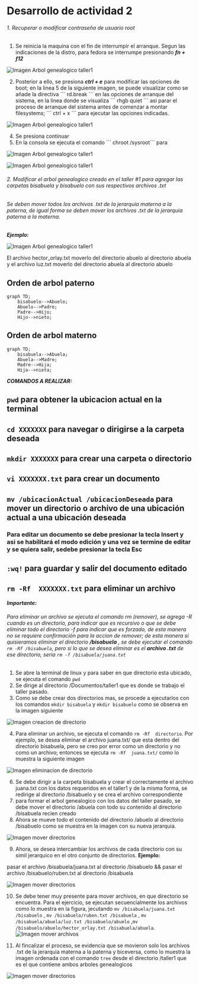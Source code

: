
# Desarrollo de actividad 2
###### 1. Recuperar o modificar contraseña de usuario root

1. Se reinicia la maquina con el fin de interrumpir el arranque. Segun las indicaciones de la distro, para fedora se interrumpe presionando ***fn + f12*** 

![Imagen Arbol genealogico taller1](https://github.com/HectorBlandon/linux1/blob/f9be62c1d4fa1ff388d631e6d2aa7ff67bc104b4/Seguimiento/2/Taller2Linux/Captura9.PNG)

2. Posterior a ello, se presiona ***ctrl + e*** para modificar las opciones de boot; en la linea 5 de la siguiente imagen, se puede visualizar como se añade la directiva ´´´ rd.break ´´´ en las opciones de arranque del sistema, en la linea donde se visualiza ´´´ rhgb quiet ´´´  asi parar el proceso de arranque del sistema antes de comenzar a montar filesystems; ´´´ ctrl + x ´´´ para ejecutar las opciones indicadas.

![Imagen Arbol genealogico taller1](https://github.com/HectorBlandon/linux1/blob/f9be62c1d4fa1ff388d631e6d2aa7ff67bc104b4/Seguimiento/2/Taller2Linux/Captura11.PNG)
 
 
4. Se presiona continuar
5. En la consola se ejecuta el comando ´´´ chroot /sysroot´´´  para 

![Imagen Arbol genealogico taller1](https://github.com/HectorBlandon/linux1/blob/f9be62c1d4fa1ff388d631e6d2aa7ff67bc104b4/Seguimiento/2/Taller2Linux/Captura13.PNG)


![Imagen Arbol genealogico taller1](https://github.com/HectorBlandon/linux1/blob/66a2173f78a956a902c06238b187956df765496d/Seguimiento/1/Taller1Linux/Captura14.PNG)


###### 2. Modificar el arbol genealogico creado en el taller #1 para agregar las carpetas bisabuela y bisabuelo con sus respectivos archivos .txt

###### Se deben mover todos los archivos .txt de la jerarquia materna a la paterna, de igual forma se deben mover los archivos .txt de la jerarquia paterna a la materna.
***Ejemplo:***

![Imagen Arbol genealogico taller1](https://github.com/HectorBlandon/linux1/blob/66a2173f78a956a902c06238b187956df765496d/Seguimiento/1/Taller1Linux/Captura7.PNG)

El archivo hector_orlay.txt moverlo del directorio abuelo al directorio abuela y el archivo luz.txt moverlo del directorio abuela al directorio abuelo
## Orden de arbol paterno

```mermaid
graph TD;
    bisabuelo-->Abuelo;
    Abuelo-->Padre;
    Padre-->Hijo;
    Hijo-->nieto;
```
## Orden de arbol materno

```mermaid
graph TD;
    bisabuela-->Abuela;
    Abuela-->Madre;
    Madre-->Hija;
    Hija-->nieta;
```

***COMANDOS A REALIZAR:***
## ``` pwd ``` para obtener la ubicacion actual en la terminal
## ``` cd XXXXXXX ``` para navegar o dirigirse a la carpeta deseada
## ``` mkdir XXXXXXX ``` para crear una carpeta o directorio
## ``` vi XXXXXXX.txt ``` para crear un documento
## ``` mv /ubicacionActual /ubicacionDeseada ``` para mover un directorio o archivo de una ubicación actual a una ubicación deseada
### Para editar un documento se debe presionar la tecla **Insert** y asi se habilitará el modo edición y una vez se termine de editar y se quiera salir, sedebe presionar la tecla **Esc**
## ``` :wq! ``` para guardar y salir del documento editado
## ``` rm -Rf  XXXXXXX.txt ``` para eliminar un archivo
***Importante:***
###### Para eliminar un archivo se ejecuta el comando rm (remover), se agrega -R cuando es un directorio, para indicar que es recursivo o que se debe eliminar todo el directorio -f para indicar que es forzado, de esta manera no se requiere confirmación para la accion de remover; de esta manera si quisieramos eliminar el directorio **/bisabuela** , se debe ejecutar el comando  ``` rm -Rf /bisabuela ```, pero si lo que se desea eliminar es el **archivo .txt** de ese directorio, seria  ``` rm -f /bisabuela/juana.txt ```



1. Se abre la terminal de linux y para saber en que directorio esta ubicado, se ejecuta el comando  ``` pwd ```
2. Se dirige al directorio /Documentos/taller1 que es donde se trabajo el taller pasado.
3. Como se debe crear dos directorios mas, se procede a ejecutarlos con los comandos ``` mkdir bisabuela ``` y ``` mkdir bisabuelo ``` como se observa en la imagen siguiente 

![Imagen creacion de directorio](https://github.com/HectorBlandon/linux1/blob/2c7e702683cd8bff4c637c3107448f531febcde2/Seguimiento/2/Taller2Linux/Captura1.PNG)

4. Para eliminar un archivo, se ejecuta el comando ``` rm -Rf  directorio ```. Por ejemplo, se desea eliminar el archivo juana.txt/ que esta dentro del directorio bisabuela, pero se creo por error como un directorio y no como un archivo; entonces se ejecuta ``` rm -Rf  juana.txt/ ``` como lo muestra la siguiente imagen

![Imagen eliminacion de directorio](https://github.com/HectorBlandon/linux1/blob/2c7e702683cd8bff4c637c3107448f531febcde2/Seguimiento/2/Taller2Linux/Captura3.PNG)


6. Se debe dirigir a la carpeta bisabuela y crear el correctamente el archivo juana.txt con los datos requeridos en el taller1 y de la misma forma, se redirige al directorio /bisabuelo y se crea el archivo correspondiente
7. para formar el arbol genealogico con los datos del taller pasado, se debe mover el directorio /abuela con todo su contenido al directorio /bisabuela recien creado
8. Ahora se mueve todo el contenido del directorio /abuelo al directorio /bisabuelo como se muestra en la imagen con su nueva jerarquia.

![Imagen mover directorios](https://github.com/HectorBlandon/linux1/blob/2c7e702683cd8bff4c637c3107448f531febcde2/Seguimiento/2/Taller2Linux/Captura2.PNG)

9. Ahora, se desea intercambiar los archivos de cada directorio con su simil jerarquico en el otro conjunto de directorios. **Ejemplo:**

pasar el archivo /bisabuela/juana.txt al directorio /bisabuelo  && pasar el archivo /bisabuelo/ruben.txt al directorio /bisabuela

![Imagen mover directorios](https://github.com/HectorBlandon/linux1/blob/2c7e702683cd8bff4c637c3107448f531febcde2/Seguimiento/2/Taller2Linux/Captura4.PNG)

10. Se debe tener muy presente para mover archivos, en que directorio se encuentra. Para el ejercicio, se ejecutan secuencialmente los archivos como lo muestra en la figura, jecutando ``` mv /bisabuela/juana.txt /bisabuelo ``` , ``` mv /bisabuelo/ruben.txt /bisabuela ``` , ``` mv /bisabuela/abuela/luz.txt /bisabuelo/abuelo ``` ,``` mv /bisabuelo/abuelo/hector_orlay.txt /bisabuela/abuela ```. 
![Imagen mover archivos](https://github.com/HectorBlandon/linux1/blob/2c7e702683cd8bff4c637c3107448f531febcde2/Seguimiento/2/Taller2Linux/Captura7.PNG)

11. Al fincalizar el proceso, se evidencia que se movieron solo los archivos .txt de la jerarquia materna a la paterna y biceversa, como lo muestra la imagen ordenada con el comando  ``` tree ``` desde el directorio /taller1 que es el que contiene ambos arboles genealogicos

![Imagen mover directorios](https://github.com/HectorBlandon/linux1/blob/2c7e702683cd8bff4c637c3107448f531febcde2/Seguimiento/2/Taller2Linux/Captura8.PNG)
